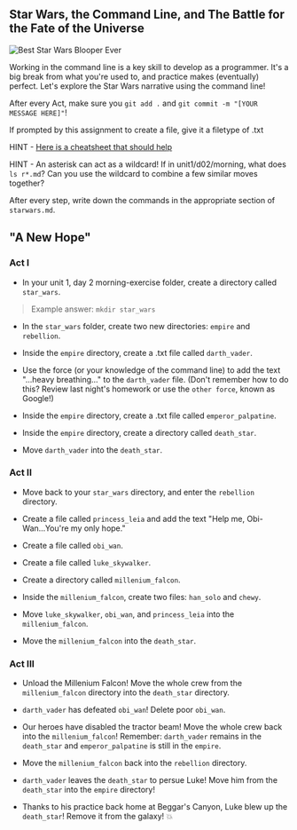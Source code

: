 ## Star Wars, the Command Line, and The Battle for the Fate of the Universe

![Best Star Wars Blooper Ever](https://media.giphy.com/media/ay2rVmZgxsoSs/giphy.gif)


Working in the command line is a key skill to develop as a programmer. It's a big break from what you're used to, and practice makes (eventually) perfect. Let's explore the Star Wars narrative using the command line!

After every Act, make sure you `git add .` and `git commit -m "[YOUR MESSAGE HERE]"`!

If prompted by this assignment to create a file, give it a filetype of .txt

HINT - [Here is a cheatsheet that should help](https://github.com/0nn0/terminal-mac-cheatsheet)

HINT - An asterisk can act as a wildcard! If in unit1/d02/morning, what does ` ls r*.md `? Can you use the wildcard to combine a few similar moves together?

After every step, write down the commands in the appropriate section of ` starwars.md `.

## "A New Hope"
### Act I

* In your unit 1, day 2 morning-exercise folder, create a directory called `star_wars`.

> Example answer: `mkdir star_wars`

* In the `star_wars` folder, create two new directories: `empire` and `rebellion`.

* Inside the `empire` directory, create a .txt file called `darth_vader`.

* Use the force (or your knowledge of the command line) to add the text "...heavy breathing..." to the `darth_vader` file. (Don't remember how to do this? Review last night's homework or use the `other force`, known as Google!)

* Inside the `empire` directory, create a .txt file called `emperor_palpatine`.

* Inside the `empire` directory, create a directory called `death_star`.

* Move `darth_vader` into the `death_star`.

### Act II

* Move back to your `star_wars` directory, and enter the `rebellion` directory.

* Create a file called `princess_leia` and add the text "Help me, Obi-Wan...You're my only hope."

* Create a file called `obi_wan`.

* Create a file called `luke_skywalker`.

* Create a directory called `millenium_falcon`.

* Inside the `millenium_falcon`, create two files: `han_solo` and `chewy`.

* Move `luke_skywalker`, `obi_wan`, and `princess_leia` into the `millenium_falcon`.

* Move the `millenium_falcon` into the `death_star`.

### Act III

* Unload the Millenium Falcon! Move the whole crew from the `millenium_falcon` directory into the `death_star` directory.

* `darth_vader` has defeated `obi_wan`! Delete poor `obi_wan`.

* Our heroes have disabled the tractor beam! Move the whole crew back into the `millenium_falcon`! Remember: `darth_vader` remains in the `death_star` and `emperor_palpatine` is still in the `empire`.

* Move the `millenium_falcon` back into the `rebellion` directory.

* `darth_vader` leaves the `death_star` to persue Luke! Move him from the `death_star` into the `empire` directory!

* Thanks to his practice back home at Beggar's Canyon, Luke blew up the `death_star`! Remove it from the galaxy! :boom:
